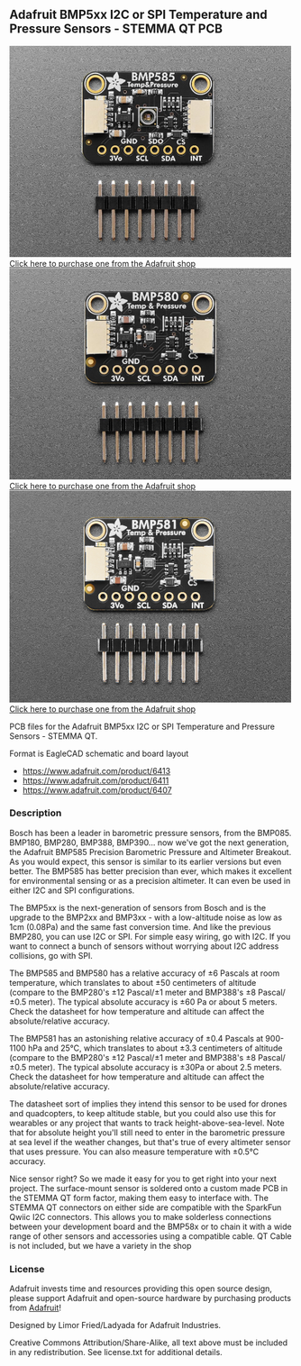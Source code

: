 ## Adafruit BMP5xx I2C or SPI Temperature and Pressure Sensors - STEMMA QT PCB

<a href="http://www.adafruit.com/products/6413"><img src="assets/6413.jpg?raw=true" width="500px"><br/>
Click here to purchase one from the Adafruit shop</a>
<a href="http://www.adafruit.com/products/6413"><img src="assets/6411.jpg?raw=true" width="500px"><br/>
Click here to purchase one from the Adafruit shop</a>
<a href="http://www.adafruit.com/products/6413"><img src="assets/6407.jpg?raw=true" width="500px"><br/>
Click here to purchase one from the Adafruit shop</a>

PCB files for the Adafruit BMP5xx I2C or SPI Temperature and Pressure Sensors - STEMMA QT. 

Format is EagleCAD schematic and board layout
* https://www.adafruit.com/product/6413
* https://www.adafruit.com/product/6411
* https://www.adafruit.com/product/6407

### Description

Bosch has been a leader in barometric pressure sensors, from the BMP085. BMP180, BMP280, BMP388, BMP390... now we've got the next generation, the Adafruit BMP585 Precision Barometric Pressure and Altimeter Breakout. As you would expect, this sensor is similar to its earlier versions but even better. The BMP585 has better precision than ever, which makes it excellent for environmental sensing or as a precision altimeter. It can even be used in either I2C and SPI configurations.

The BMP5xx is the next-generation of sensors from Bosch and is the upgrade to the BMP2xx and BMP3xx - with a low-altitude noise as low as 1cm (0.08Pa) and the same fast conversion time. And like the previous BMP280, you can use I2C or SPI. For simple easy wiring, go with I2C. If you want to connect a bunch of sensors without worrying about I2C address collisions, go with SPI.

The BMP585 and BMP580 has a relative accuracy of ±6 Pascals at room temperature, which translates to about ±50 centimeters of altitude (compare to the BMP280's ±12 Pascal/±1 meter and BMP388's ±8 Pascal/±0.5 meter). The typical absolute accuracy is ±60 Pa or about 5 meters. Check the datasheet for how temperature and altitude can affect the absolute/relative accuracy.

The BMP581 has an astonishing relative accuracy of ±0.4 Pascals at 900-1100 hPa and 25°C, which translates to about ±3.3 centimeters of altitude (compare to the BMP280's ±12 Pascal/±1 meter and BMP388's ±8 Pascal/±0.5 meter). The typical absolute accuracy is ±30Pa or about 2.5 meters. Check the datasheet for how temperature and altitude can affect the absolute/relative accuracy.

The datasheet sort of implies they intend this sensor to be used for drones and quadcopters, to keep altitude stable, but you could also use this for wearables or any project that wants to track height-above-sea-level. Note that for absolute height you'll still need to enter in the barometric pressure at sea level if the weather changes, but that's true of every altimeter sensor that uses pressure. You can also measure temperature with ±0.5°C accuracy.

Nice sensor right? So we made it easy for you to get right into your next project. The surface-mount sensor is soldered onto a custom made PCB in the STEMMA QT form factor, making them easy to interface with. The STEMMA QT connectors on either side are compatible with the SparkFun Qwiic I2C connectors. This allows you to make solderless connections between your development board and the BMP58x or to chain it with a wide range of other sensors and accessories using a compatible cable. QT Cable is not included, but we have a variety in the shop

### License

Adafruit invests time and resources providing this open source design, please support Adafruit and open-source hardware by purchasing products from [Adafruit](https://www.adafruit.com)!

Designed by Limor Fried/Ladyada for Adafruit Industries.

Creative Commons Attribution/Share-Alike, all text above must be included in any redistribution. 
See license.txt for additional details.
